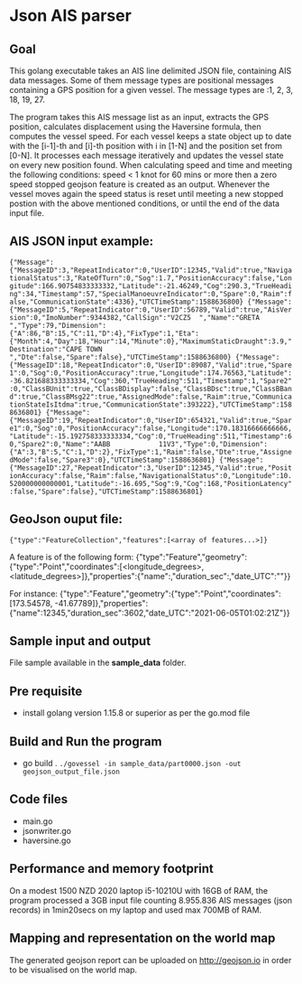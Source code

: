 
# Json AIS parser

## Goal
This golang executable takes an AIS line delimited JSON file, containing AIS data messages. Some of them message types are positional messages containing a GPS position for a given vessel.
The message types are  :1, 2, 3, 18, 19, 27.

The program takes this AIS message list as an input, extracts the GPS position, calculates displacement using the Haversine formula, then computes the vessel speed.
For each vessel keeps a state object up to date with the [i-1]-th and [i]-th position with i in [1-N] and the position set from [0-N].
It processes each message iteratively and updates the vessel state on every new position found.
When calculating speed and time and meeting the following conditions: speed < 1 knot for 60 mins or more then a zero speed stopped geojson feature is created as an output.
Whenever the vessel moves again the speed status is reset until meeting a new stopped postion with the above mentioned conditions, or until the end of the data input file.

## AIS JSON input example:
`
{"Message":{"MessageID":3,"RepeatIndicator":0,"UserID":12345,"Valid":true,"NavigationalStatus":3,"RateOfTurn":0,"Sog":1.7,"PositionAccuracy":false,"Longitude":166.90754833333332,"Latitude":-21.46249,"Cog":290.3,"TrueHeading":34,"Timestamp":57,"SpecialManoeuvreIndicator":0,"Spare":0,"Raim":false,"CommunicationState":4336},"UTCTimeStamp":1588636800}
{"Message":{"MessageID":5,"RepeatIndicator":0,"UserID":56789,"Valid":true,"AisVersion":0,"ImoNumber":9344382,"CallSign":"V2CZ5  ","Name":"GRETA               ","Type":79,"Dimension":{"A":86,"B":15,"C":11,"D":4},"FixType":1,"Eta":{"Month":4,"Day":18,"Hour":14,"Minute":0},"MaximumStaticDraught":3.9,"Destination":"CAPE TOWN           ","Dte":false,"Spare":false},"UTCTimeStamp":1588636800}
{"Message":{"MessageID":18,"RepeatIndicator":0,"UserID":89087,"Valid":true,"Spare1":0,"Sog":0,"PositionAccuracy":true,"Longitude":174.76563,"Latitude":-36.821688333333334,"Cog":360,"TrueHeading":511,"Timestamp":1,"Spare2":0,"ClassBUnit":true,"ClassBDisplay":false,"ClassBDsc":true,"ClassBBand":true,"ClassBMsg22":true,"AssignedMode":false,"Raim":true,"CommunicationStateIsItdma":true,"CommunicationState":393222},"UTCTimeStamp":1588636801}
{"Message":{"MessageID":19,"RepeatIndicator":0,"UserID":654321,"Valid":true,"Spare1":0,"Sog":0,"PositionAccuracy":false,"Longitude":170.18316666666666,"Latitude":-15.192758333333334,"Cog":0,"TrueHeading":511,"Timestamp":60,"Spare2":0,"Name":"AABB            11V3","Type":0,"Dimension":{"A":3,"B":5,"C":1,"D":2},"FixType":1,"Raim":false,"Dte":true,"AssignedMode":false,"Spare3":0},"UTCTimeStamp":1588636801}
{"Message":{"MessageID":27,"RepeatIndicator":3,"UserID":12345,"Valid":true,"PositionAccuracy":false,"Raim":false,"NavigationalStatus":0,"Longitude":10.520000000000001,"Latitude":-16.695,"Sog":9,"Cog":168,"PositionLatency":false,"Spare":false},"UTCTimeStamp":1588636801}
`

## GeoJson ouput file:

`{"type":"FeatureCollection","features":[<array of features...>]}`

A feature is of the following form:
{"type":"Feature","geometry":{"type":"Point","coordinates":[<longitude_degrees>, <latitude_degrees>]},"properties":{"name":<VesselID>,"duration_sec":<seconds>,"date_UTC":"<UTC time>"}}

For instance:
{"type":"Feature","geometry":{"type":"Point","coordinates":[173.54578, -41.67789]},"properties":{"name":12345,"duration_sec":3602,"date_UTC":"2021-06-05T01:02:21Z"}}

## Sample input and output
File sample available in the **sample_data** folder.


## Pre requisite
- install golang version 1.15.8 or superior as per the go.mod file

## Build and Run the program
- go build .
`./govessel -in sample_data/part0000.json -out geojson_output_file.json`

## Code files

- main.go
- jsonwriter.go
- haversine.go 

## Performance and memory footprint
On a modest 1500 NZD 2020 laptop i5-10210U with 16GB of RAM, the program processed a 3GB input file counting 8.955.836 AIS messages (json records) in 1min20secs on my laptop and used max 700MB of RAM.

## Mapping and representation on the world map
The generated geojson report can be uploaded on http://geojson.io in order to be visualised on the world map.
